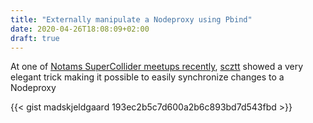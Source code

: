 ```yaml
---
title: "Externally manipulate a Nodeproxy using Pbind"
date: 2020-04-26T18:08:09+02:00
draft: true
---
```


At one of [Notams SuperCollider meetups recently](https://notam.no/meetups/supercollider-meetup/), [scztt](https://github.com/scztt) showed a very elegant trick making it possible to easily synchronize changes to a Nodeproxy


{{< gist madskjeldgaard 193ec2b5c7d600a2b6c893bd7d543fbd >}}
